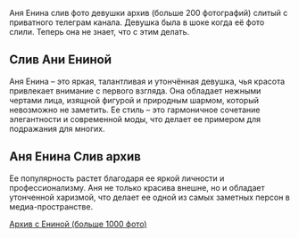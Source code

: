 <p>Аня Енина слив фото девушки архив (больше 200 фотографий) слитый с приватного телеграм канала. Девушка была в шоке когда её фото слили. Теперь она не знает, что с этим делать.</p>
<h2>Слив Ани Ениной</h2>
<p>Аня Енина &ndash; это яркая, талантливая и утончённая девушка, чья красота привлекает внимание с первого взгляда. Она обладает нежными чертами лица, изящной фигурой и природным шармом, который невозможно не заметить. Ее стиль &ndash; это гармоничное сочетание элегантности и современной моды, что делает ее примером для подражания для многих.</p>
<h2>Аня Енина Слив архив</h2>
<p>Ее популярность растет благодаря ее яркой личности и профессионализму. Аня не только красива внешне, но и обладает утонченной харизмой, что делает ее одной из самых заметных персон в медиа-пространстве.</p>
<p><a href="https://telegra.ph/Anya-Enina-Sliv-09-14">Архив с Ениной (больше 1000 фото)</a></p>
